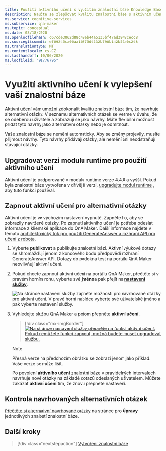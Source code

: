 ```yaml
---
title: Použití aktivního učení s využitím znalostní báze Knowledge Base – QnA Maker
description: Naučte se zlepšovat kvalitu znalostní báze s aktivním učením. Zkontrolujte, přijměte nebo odmítněte, přidejte bez odebrání nebo změny existujících otázek.
ms.service: cognitive-services
ms.subservice: qna-maker
ms.topic: conceptual
ms.date: 03/18/2020
ms.openlocfilehash: c67cde3062d88c48eb44a5135bf47ad3948cecc8
ms.sourcegitcommit: ef69245ca06aa16775d4232b790b142b53a0c248
ms.translationtype: MT
ms.contentlocale: cs-CZ
ms.lasthandoff: 10/06/2020
ms.locfileid: "91776795"
---
```

# <a name="use-active-learning-to-improve-your-knowledge-base"></a>Využití aktivního učení k vylepšení vaší znalostní báze

[Aktivní učení](../Concepts/active-learning-suggestions.md) vám umožní zdokonalit kvalitu znalostní báze tím, že navrhuje alternativní otázky. V seznamu alternativních otázek se vezme v úvahu, že se odeberou uživatelé a zobrazují se jako návrhy. Máte flexibilní možnost přidat tyto návrhy jako alternativní otázky nebo je odmítnout.

Vaše znalostní báze se nemění automaticky. Aby se změny projevily, musíte přijmout návrhy. Tyto návrhy přidávají otázky, ale nemění ani neodstraňují stávající otázky.


## <a name="upgrade-runtime-version-to-use-active-learning"></a>Upgradovat verzi modulu runtime pro použití aktivního učení

Aktivní učení je podporované v modulu runtime verze 4.4.0 a vyšší. Pokud byla znalostní báze vytvořena v dřívější verzi, [upgradujte modul runtime](set-up-qnamaker-service-azure.md#get-the-latest-runtime-updates) , aby tuto funkci používal.

## <a name="turn-on-active-learning-for-alternate-questions"></a>Zapnout aktivní učení pro alternativní otázky

Aktivní učení je ve výchozím nastavení vypnuté. Zapněte ho, aby se zobrazily navržené otázky. Po zapnutí aktivního učení je potřeba odeslat informace z klientské aplikace do QnA Maker. Další informace najdete v tématu [architektonický tok pro použití GenerateAnswer a rozhraní API pro učení z robota](improve-knowledge-base.md#architectural-flow-for-using-generateanswer-and-train-apis-from-a-bot).

1. Vyberte **publikovat** a publikujte znalostní bázi. Aktivní výukové dotazy se shromažďují jenom z koncového bodu předpovědi rozhraní GenerateAnswer API. Dotazy do podokna test na portálu QnA Maker neovlivňují aktivní učení.

1. Pokud chcete zapnout aktivní učení na portálu QnA Maker, přečtěte si v pravém horním rohu, vyberte své **jméno**a pak přejít na [**nastavení služby**](https://www.qnamaker.ai/UserSettings).

    ![Na stránce nastavení služby zapněte možnosti pro navrhované otázky pro aktivní učení. V pravé horní nabídce vyberte své uživatelské jméno a pak vyberte nastavení služby.](../media/improve-knowledge-base/Endpoint-Keys.png)


1. Vyhledejte službu QnA Maker a potom přepněte **aktivní učení**.

    > [!div class="mx-imgBorder"]
    > [![Na stránce nastavení služby přepněte na funkci aktivní učení. Pokud nemůžete funkci zapnout, možná budete muset upgradovat službu.](../media/improve-knowledge-base/turn-active-learning-on-at-service-setting.png)](../media/improve-knowledge-base/turn-active-learning-on-at-service-setting.png#lightbox)

    > [!Note]
    > Přesná verze na předchozím obrázku se zobrazí jenom jako příklad. Vaše verze se může lišit.

    Po povolení **aktivního učení** znalostní báze v pravidelných intervalech navrhuje nové otázky na základě dotazů odeslaných uživatelem. Můžete zakázat **aktivní učení** tím, že znovu přepnete nastavení.

## <a name="review-suggested-alternate-questions"></a>Kontrola navrhovaných alternativních otázek

[Přečtěte si alternativní navrhované otázky](improve-knowledge-base.md) na stránce pro **Úpravy** jednotlivých znalostí znalostní báze.

## <a name="next-steps"></a>Další kroky

> [!div class="nextstepaction"]
> [Vytvoření znalostní báze](./manage-knowledge-bases.md)